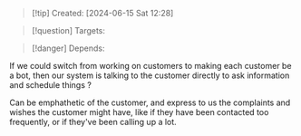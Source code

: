 
>[!tip] Created: [2024-06-15 Sat 12:28]

>[!question] Targets: 

>[!danger] Depends: 

If we could switch from working on customers to making each customer be a bot, then our system is talking to the customer directly to ask information and schedule things ?

Can be emphathetic of the customer, and express to us the complaints and wishes the customer might have, like if they have been contacted too frequently, or if they've been calling up a lot.